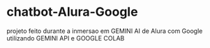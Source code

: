 # chatbot-Alura-Google
projeto feito durante a inmersao em GEMINI AI  de Alura com Google utilizando GEMINI API e GOOGLE COLAB 
